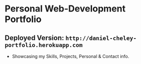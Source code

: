 # Personal Web-Development Portfolio

## Deployed Version: `http://daniel-cheley-portfolio.herokuapp.com`

* Showcasing my Skills, Projects, Personal & Contact info.
